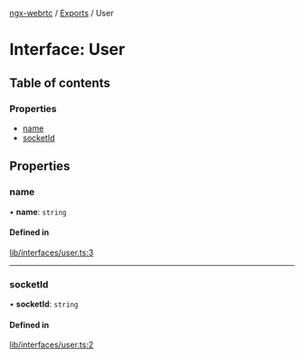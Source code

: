 [ngx-webrtc](https://github.com/lotterfriends/ngx-webrtc/tree/main/libs/ngx-webrtc/docs/README.md) / [Exports](https://github.com/lotterfriends/ngx-webrtc/tree/main/libs/ngx-webrtc/docs/modules.md) / User

# Interface: User

## Table of contents

### Properties

- [name](https://github.com/lotterfriends/ngx-webrtc/tree/main/libs/ngx-webrtc/docs/interfaces/User.md#name)
- [socketId](https://github.com/lotterfriends/ngx-webrtc/tree/main/libs/ngx-webrtc/docs/interfaces/User.md#socketid)

## Properties

### name

• **name**: `string`

#### Defined in

[lib/interfaces/user.ts:3](https://github.com/lotterfriends/video-chat/blob/c0f0927/libs/ngx-webrtc/src/lib/interfaces/user.ts#L3)

___

### socketId

• **socketId**: `string`

#### Defined in

[lib/interfaces/user.ts:2](https://github.com/lotterfriends/video-chat/blob/c0f0927/libs/ngx-webrtc/src/lib/interfaces/user.ts#L2)
